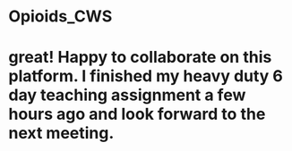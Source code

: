 # Opioids_CWS 

# great! Happy to collaborate on this platform. I finished my heavy duty 6 day teaching assignment a few hours ago and look forward to the next meeting. 

